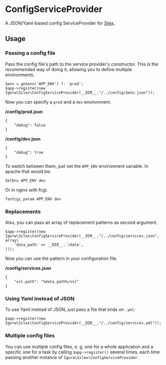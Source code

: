 # ConfigServiceProvider

A JSON/Yaml-based config ServiceProvider for [Silex](http://silex.sensiolabs.org).

## Usage

### Passing a config file

Pass the config file's path to the service provider's constructor. This is the
recommended way of doing it, allowing you to define multiple environments.

    $env = getenv('APP_ENV') ?: 'prod';
    $app->register(new Igorw\Silex\ConfigServiceProvider(__DIR__."/../config/$env.json"));

Now you can specify a `prod` and a `dev` environment.

**/config/prod.json**

    {
        "debug": false
    }

**/config/dev.json**

    {
        "debug": true
    }

To switch between them, just set the `APP_ENV` environment variable. In apache
that would be:

    SetEnv APP_ENV dev

Or in nginx with fcgi:

    fastcgi_param APP_ENV dev

### Replacements

Also, you can pass an array of replacement patterns as second argument.

    $app->register(new Igorw\Silex\ConfigServiceProvider(__DIR__."/../config/services.json", array(
        'data_path' => __DIR__.'/data',
    )));

Now you can use the pattern in your configuration file.

**/config/services.json**

    {
        "xsl.path": "%data_path%/xsl"
    }

### Using Yaml instead of JSON

To use Yaml instead of JSON, just pass a file that ends on `.yml`:

    $app->register(new Igorw\Silex\ConfigServiceProvider(__DIR__."/../config/services.yml"));

### Multiple config files

You can use multiple config files, e. g. one for a whole application and a
specific one for a task by calling `$app->register()` several times, each time
passing another instance of `Igorw\Silex\ConfigServiceProvider`.
